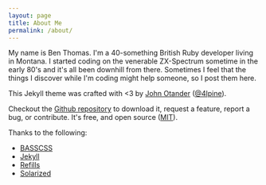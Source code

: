 ```yaml
---
layout: page
title: About Me
permalink: /about/
---
```


My name is Ben Thomas. I'm a 40-something British Ruby developer living in Montana. I started coding on the venerable ZX-Spectrum sometime in the early 80's and it's all been downhill from there. Sometimes I feel that the things I discover while I'm coding might help someone, so I post them here.

This Jekyll theme was crafted with <3 by [John Otander](http://johnotander.com)
([@4lpine](https://twitter.com/4lpine)).

Checkout the [Github repository](https://github.com/johnotander/pixyll) to download it,
request a feature, report a bug, or contribute. It's free, and open source
([MIT](http://opensource.org/licenses/MIT)).

Thanks to the following:

* [BASSCSS](http://basscss.com)
* [Jekyll](http://jekyllrb.com)
* [Refills](http://refills.bourbon.io/)
* [Solarized](http://ethanschoonover.com/solarized)
